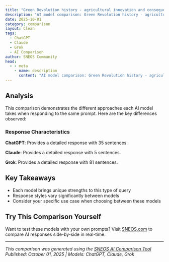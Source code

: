 ```yaml
---
title: "Green Revolution history - agricultural innovation and consequences"
description: "AI model comparison: Green Revolution history - agricultural innovation and consequences..."
date: 2025-10-01
category: comparison
layout: Clean
tags:
  - ChatGPT
  - Claude
  - Grok
  - AI Comparison
author: SNEOS Community
head:
  - - meta
    - name: description
      content: "AI model comparison: Green Revolution history - agricultural innovation and consequences..."
---
```


<ChatComparison
  title="Green Revolution history - agricultural innovation and consequences"
  prompt="Green Revolution history - agricultural innovation and consequences"
  :responses='{
    "ChatGPT": "Certainly! Here\u0027s an overview of the Green Revolution, focusing on its history, key agricultural innovations, and consequences:\n\n### History of the Green Revolution\n\nThe Green Revolution refers to a period from the 1940s to the late 1960s during which major advancements in agricultural technology dramatically increased food production worldwide, especially in developing countries. The movement began after World War II, aiming to combat global hunger and food insecurity.\n\n- **Origins:**\n  - The Green Revolution is often linked to the work of agronomist **Norman Borlaug**, who developed high-yielding varieties (HYVs) of wheat while working in Mexico during the 1940s and 1950s.\n  - The success of these new varieties in Mexico and later in other countries spurred global efforts to increase crop yields.\n\n- **Spread:**\n  - The Green Revolution spread to countries like India, Pakistan, the Philippines, and parts of Latin America and Asia in the 1960s and 1970s.\n  - India and Mexico are considered key success stories due to their dramatic increases in grain production.\n\n### Key Agricultural Innovations\n\n1. **High-Yielding Varieties (HYVs):**\n   - Development of crop varieties (especially wheat, rice, and maize) that produced significantly more grain per plant.\n   - These varieties were bred to be responsive to fertilizers and irrigation.\n\n2. **Chemical Fertilizers and Pesticides:**\n   - Increased use of synthetic fertilizers to enhance soil fertility.\n   - Use of pesticides and herbicides to reduce crop losses caused by insects, weeds, and diseases.\n\n3. **Irrigation Infrastructure:**\n   - Expansion of irrigation projects to provide reliable water supply, essential for HYVs.\n   - Introduction of new irrigation techniques to maximize water efficiency.\n\n4. **Mechanization:**\n   - Use of tractors, harvesters, and other machinery to increase planting and harvesting efficiency.\n\n5. **Improved Farming Practices:**\n   - Adoption of modern agronomic practices such as crop rotation, proper spacing, and better seed selection.\n\n### Consequences of the Green Revolution\n\n#### Positive Outcomes:\n\n- **Increased Food Production:**\n  - Grain production, particularly wheat and rice, greatly increased, helping to avert famines.\n  - Countries like India transformed from food-deficient to self-sufficient and even exporters.\n\n- **Economic Growth:**\n  - Boosted rural incomes for many farmers.\n  - Led to reduced food prices, improving food access for many populations.\n\n- **Technological and Scientific Progress:**\n  - Stimulated agricultural research and extension services worldwide.\n\n#### Negative Consequences:\n\n- **Environmental Impact:**\n  - Overuse of chemical fertilizers and pesticides caused soil degradation, water pollution, and loss of biodiversity.\n  - Intensive irrigation led to problems like salinization and depletion of water tables.\n\n- **Social and Economic Disparities:**\n  - Benefits mostly accrued to wealthier farmers who could afford inputs (seeds, fertilizers, machinery).\n  - Smaller and marginal farmers often were left behind or became indebted.\n  - Increased inequality in rural areas.\n\n- **Loss of Indigenous Crop Varieties:**\n  - Emphasis on HYVs led to the reduction of traditional crop diversity, making agriculture more vulnerable to pests and diseases.\n\n- **Health Concerns:**\n  - Pesticide residues caused health problems among farm workers and rural communities.\n\n### Summary\n\nThe Green Revolution was a pivotal movement that transformed global agriculture by introducing high-yield crop varieties and modern farming techniques. It played a critical role in addressing hunger and boosting food security but also raised significant environmental and social challenges that have influenced agricultural policies and research ever since.\n\nIf you\u0027d like, I can provide more detailed information on any specific aspect!",
    "Claude": "# The Green Revolution: Transforming Global Agriculture\n\n## Historical Overview\n\n### Timeline and Origins\n- **1940s-1960s**: Development phase led by Norman Borlaug and international research institutions\n- **1960s-1980s**: Implementation peak, primarily in Asia and Latin America\n- **1940s Mexico**: Initial success with wheat varieties\n- **1960s India/Pakistan**: Rice and wheat programs during food crisis periods\n\n## Key Innovations\n\n### Scientific Breakthroughs\n- **High-Yielding Varieties (HYVs)**: Semi-dwarf wheat and rice varieties\n- **Hybrid Seeds**: Increased productivity and disease resistance\n- **Synthetic Fertilizers**: Nitrogen, phosphorus, and potassium applications\n- **Pesticides and Herbicides**: Chemical crop protection\n- **Irrigation Technology**: Improved water management systems\n- **Mechanization**: Tractors, harvesters, and processing equipment\n\n### Leading Figures\n- **Norman Borlaug**: \u0022Father of the Green Revolution,\u0022 Nobel Peace Prize winner (1970)\n- **M.S. Swaminathan**: Key figure in India\u0027s agricultural transformation\n- **International Research Centers**: CIMMYT (Mexico), IRRI (Philippines)\n\n## Positive Consequences\n\n### Food Security Achievements\n- **Dramatic Yield Increases**: 2-3x productivity gains in staple crops\n- **Prevented Famine**: Averted predicted mass starvation in Asia\n- **Population Support**: Fed growing global population (3\u21927 billion since 1960)\n- **Price Stability**: Reduced food price volatility\n\n### Economic Benefits\n- **Rural Income Growth**: Increased farmer prosperity in adopting regions\n- **Economic Development**: Agricultural surplus supported industrialization\n- **Export Opportunities**: Some countries became grain exporters\n- **Reduced Import Dependence**: Enhanced food self-sufficiency\n\n## Negative Consequences\n\n### Environmental Impacts\n- **Soil Degradation**: Erosion, salinization, and fertility loss\n- **Water Issues**: Groundwater depletion, irrigation-induced salinity\n- **Biodiversity Loss**: Reduced genetic diversity in crops\n- **Chemical Pollution**: Contamination of soil, water, and food chains\n- **Pesticide Resistance**: Evolution of resistant pests and diseases\n\n### Social and Economic Problems\n- **Increased Inequality**: Benefits concentrated among larger, wealthier farmers\n- **Displacement**: Small farmers unable to compete often lost land\n- **Input Dependency**: Farmers became reliant on expensive external inputs\n- **Debt Cycles**: High input costs led to farmer indebtedness\n- **Cultural Disruption**: Traditional farming knowledge marginalized\n\n## Regional Variations\n\n### Success Stories\n- **India**: Wheat production tripled (1960-2000)\n- **Philippines**: Rice self-sufficiency achieved\n- **Mexico**: Became wheat exporter\n- **China**: Adapted technologies to local conditions\n\n### Limited Adoption\n- **Sub-Saharan Africa**: Geographic and economic barriers limited impact\n- **Mountainous Regions**: Technologies less suitable for diverse topography\n- **Resource-Poor Areas**: High input costs prevented adoption\n\n## Long-term Legacy\n\n### Continuing Evolution\n- **Second Green Revolution**: Focus on sustainability and climate resilience\n- **Biotechnology Integration**: Genetic modification and precision agriculture\n- **Climate Adaptation**: Drought-resistant and climate-smart varieties\n- **Sustainable Intensification**: Balancing productivity with environmental protection\n\n### Lessons Learned\n- **Technology Adoption**: Importance of supporting infrastructure and institutions\n- **Equity Considerations**: Need for inclusive agricultural development\n- **Environmental Awareness**: Recognition of ecological trade-offs\n- **Holistic Approaches**: Integration of social, economic, and environmental factors\n\n## Current Perspectives\n\n### Balanced Assessment\nThe Green Revolution represents one of humanity\u0027s most significant agricultural achievements, preventing widespread famine and supporting unprecedented population growth. However, it also highlighted the complex trade-offs between productivity, sustainability, and equity in agricultural development.\n\n### Future Directions\nModern agricultural research emphasizes:\n- **Sustainable practices**\n- **Climate resilience**\n- **Nutritional quality**\n- **Social equity**\n- **Ecological health**\n\nThe Green Revolution\u0027s legacy continues to influence contemporary discussions about food security, sustainable development, and the role of technology in addressing global challenges.",
    "Grok": "The **Green Revolution** refers to a series of agricultural innovations and technological advancements that took place primarily between the 1940s and the late 1960s, aimed at increasing food production to combat hunger and poverty, especially in developing countries. It marked a significant transformation in global agriculture through the adoption of modern techniques, new crop varieties, and chemical inputs. Below is an overview of its history, key innovations, and consequences.\n\n---\n\n### **History of the Green Revolution**\n1. **Origins and Key Figures**:\n   - The Green Revolution began in **Mexico** in the 1940s as a response to widespread hunger and food insecurity. It was initiated through a collaboration between the Mexican government and the **Rockefeller Foundation**, which funded agricultural research to improve crop yields.\n   - Dr. **Norman Borlaug**, an American agronomist, is often called the \u0022Father of the Green Revolution.\u0022 He developed high-yielding, disease-resistant varieties of wheat that dramatically increased productivity in Mexico. His work earned him the **Nobel Peace Prize** in 1970 for contributing to global food security.\n   - Following success in Mexico, the Green Revolution spread to other regions, particularly **India**, **Pakistan**, and parts of **Latin America**, **Africa**, and **Southeast Asia** during the 1960s and 1970s.\n\n2. **Global Expansion**:\n   - In India, the Green Revolution was introduced in the mid-1960s under the leadership of agricultural scientist **M.S. Swaminathan**. It focused on wheat and rice production, particularly in the states of Punjab, Haryana, and Western Uttar Pradesh.\n   - International organizations like the **International Rice Research Institute (IRRI)** in the Philippines and the **International Maize and Wheat Improvement Center (CIMMYT)** in Mexico played critical roles in developing and disseminating high-yielding crop varieties.\n   - The Green Revolution was supported by governments, international aid, and policies promoting modern agriculture to avert famines, especially during the Cold War era when food security was linked to political stability.\n\n---\n\n### **Agricultural Innovations of the Green Revolution**\nThe Green Revolution was driven by several key innovations that transformed farming practices:\n1. **High-Yielding Varieties (HYVs)**:\n   - Scientists developed HYVs of staple crops like wheat, rice, and maize that produced significantly higher yields than traditional varieties. For instance, Borlaug\u2019s semi-dwarf wheat varieties and the IR8 rice variety (dubbed \u0022miracle rice\u0022) from IRRI were game-changers.\n   - These crops were bred to have shorter stalks, allowing them to support heavier grain loads and resist lodging (falling over in wind or rain).\n\n2. **Chemical Fertilizers and Pesticides**:\n   - The use of synthetic fertilizers (nitrogen, phosphorus, and potassium) increased dramatically to provide the nutrients needed for HYVs to achieve their potential.\n   - Pesticides and herbicides were widely adopted to protect crops from pests, diseases, and weeds.\n\n3. **Irrigation Systems**:\n   - Access to reliable water supply through irrigation (e.g., tube wells and dams) was critical for HYVs, which often required more water than traditional crops.\n   - Governments invested heavily in irrigation infrastructure to support year-round farming.\n\n4. **Mechanization**:\n   - Tractors, harvesters, and other machinery replaced manual labor in many regions, increasing efficiency and allowing farmers to cultivate larger areas.\n\n5. **Agricultural Policies and Support**:\n   - Governments provided subsidies for fertilizers, seeds, and equipment, along with price support for crops, to encourage farmers to adopt modern techniques.\n   - Extension services trained farmers in new methods and technologies.\n\n---\n\n### **Consequences of the Green Revolution**\nThe Green Revolution had both positive and negative consequences, reshaping agriculture, economies, and societies.\n\n#### **Positive Consequences**\n1. **Increased Food Production**:\n   - Crop yields soared, especially for wheat and rice. For example, India\u2019s wheat production doubled between 1965 and 1970, helping the country achieve food self-sufficiency and avert famines.\n   - Global food production outpaced population growth in many regions, reducing hunger and malnutrition during the mid-20th century.\n\n2. **Economic Growth**:\n   - Higher agricultural productivity boosted rural incomes in some areas, particularly for larger farmers who could afford the new technologies.\n   - Surplus food production supported industrialization and urbanization by freeing up labor from agriculture.\n\n3. **Technological Advancements**:\n   - The Green Revolution spurred further research and innovation in agriculture, including biotechnology and genetic engineering.\n   - It established global agricultural research networks, such as the **Consultative Group on International Agricultural Research (CGIAR)**.\n\n4. **Political Stability**:\n   - Food security reduced the risk of social unrest and political instability in many developing countries during the Cold War.\n\n#### **Negative Consequences**\n1. **Environmental Degradation**:\n   - **Soil Degradation**: Overuse of chemical fertilizers and monoculture practices led to soil nutrient depletion, salinization, and loss of fertility.\n   - **Water Depletion**: Excessive irrigation lowered groundwater levels and caused waterlogging in some regions.\n   - **Pollution**: Runoff from fertilizers and pesticides contaminated rivers, lakes, and groundwater, harming ecosystems and human health.\n   - **Biodiversity Loss**: Reliance on a few HYVs reduced genetic diversity in crops, making them more vulnerable to pests and diseases.\n\n2. **Social and Economic Inequality**:\n   - **Wealth Disparity**: The benefits of the Green Revolution were unevenly distributed. Large, wealthier farmers who could afford inputs and irrigation reaped the most benefits, while small and marginal farmers often fell behind, increasing rural inequality.\n   - **Regional Disparities**: Regions with access to irrigation and fertile land (e.g., Punjab in India) prospered, while drier or less fertile areas saw little improvement.\n   - **Debt Traps**: Many small farmers took loans to purchase expensive inputs but struggled to repay them if crops failed or prices dropped.\n\n3. **Health Impacts**:\n   - Overuse of pesticides and fertilizers posed risks to farmers and consumers through exposure to toxic chemicals.\n   - Dietary shifts due to reliance on staple crops like rice and wheat sometimes led to reduced nutritional diversity.\n\n4. **Dependency on Inputs**:\n   - Farmers became dependent on purchased inputs (seeds, fertilizers, pesticides) and multinational agribusinesses, reducing their autonomy.\n   - Traditional farming knowledge and practices were often lost in favor of modern methods.\n\n5. **Long-Term Sustainability Concerns**:\n   - The intensive farming practices of the Green Revolution raised questions about the long-term sustainability of agriculture, as resources like water and fertile soil became depleted.\n\n---\n\n### **Legacy of the Green Revolution**\nThe Green Revolution is credited with saving millions of lives by preventing famines and increasing food availability, particularly in Asia and Latin America. However, it also laid the groundwork for modern environmental and social challenges in agriculture. Its legacy highlights the need for a balance between productivity and sustainability.\n\n1. **Second Green Revolution**:\n   - In response to the limitations of the original Green Revolution, calls for a \u0022Second Green Revolution\u0022 or \u0022Evergreen Revolution\u0022 emphasize sustainable practices, organic farming, and climate-resilient crops to address environmental and equity concerns.\n   - Biotechnology, such as genetically modified organisms (GMOs), is often seen as a tool for this new revolution, though it remains controversial.\n\n2. **Global Impact**:\n   - While the Green Revolution was most successful in Asia and Latin America, its impact in Africa was limited due to diverse agroecological conditions, lack of infrastructure, and political instability. Efforts are ongoing to adapt Green Revolution principles to African contexts through initiatives like the **Alliance for a Green Revolution in Africa (AGRA)**.\n\n3. **Lessons Learned**:\n   - The Green Revolution underscored the importance of integrating technology with social, economic, and environmental considerations to ensure equitable and sustainable agricultural development.\n\n---\n\nIn summary, the Green Revolution was a transformative period in agricultural history that addressed immediate food security challenges but also introduced complex environmental and social issues. Its history serves as a critical case study for balancing innovation with sustainability in addressing global hunger and development."
  }'
  published-date="11:24"
/>

## Analysis

This comparison demonstrates the different approaches each AI model takes when responding to the same prompt. Here are the key differences observed:

### Response Characteristics

**ChatGPT**: Provides a detailed response with 35 sentences. 

**Claude**: Provides a detailed response with 5 sentences. 

**Grok**: Provides a detailed response with 81 sentences. 

## Key Takeaways

- Each model brings unique strengths to this type of query
- Response styles vary significantly between models
- Consider your specific use case when choosing between these models

## Try This Comparison Yourself

Want to test these models with your own prompts? Visit [SNEOS.com](https://sneos.com) to compare AI responses side-by-side in real-time.

---

*This comparison was generated using the [SNEOS AI Comparison Tool](https://sneos.com)*
*Published: October 01, 2025 | Models: ChatGPT, Claude, Grok*
